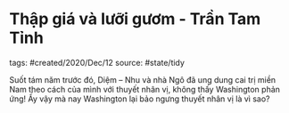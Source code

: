 # Thập giá và lưỡi gươm - Trần Tam Tỉnh

tags: #created/2020/Dec/12
source: #state/tidy 

Suốt tám năm trước đó, Diệm – Nhu và nhà Ngô đã ung dung cai trị miền Nam theo cách của mình với thuyết nhân vị, không thấy Washington phản ứng! Ấy vậy mà nay Washington lại bảo ngưng thuyết nhân vị là vì sao?
